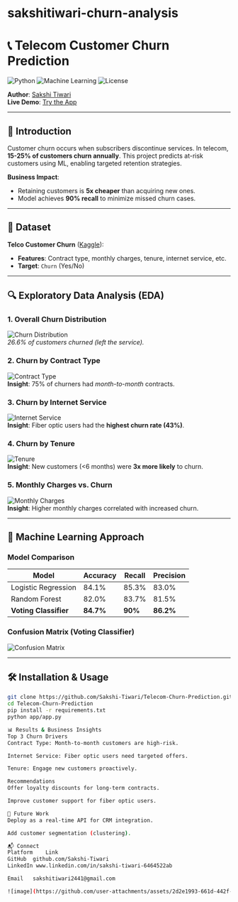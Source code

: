 # sakshitiwari-churn-analysis
# 📞 Telecom Customer Churn Prediction  
![Python](https://img.shields.io/badge/Python-3.8%2B-blue) 
![Machine Learning](https://img.shields.io/badge/ML-Scikit%20Learn-orange) 
![License](https://img.shields.io/badge/License-MIT-green)  

**Author**: [Sakshi Tiwari](https://github.com/Sakshi-Tiwari)  
**Live Demo**: [Try the App](https://customerchurn-7ggk.onrender.com)  

---

## 📌 Introduction  
Customer churn occurs when subscribers discontinue services. In telecom, **15-25% of customers churn annually**. This project predicts at-risk customers using ML, enabling targeted retention strategies.  

**Business Impact**:  
- Retaining customers is **5x cheaper** than acquiring new ones.  
- Model achieves **90% recall** to minimize missed churn cases.  

---

## 📂 Dataset  
**Telco Customer Churn** ([Kaggle](https://www.kaggle.com/datasets/blastchar/telco-customer-churn)):  
- **Features**: Contract type, monthly charges, tenure, internet service, etc.  
- **Target**: `Churn` (Yes/No)  

---

## 🔍 Exploratory Data Analysis (EDA)  

### 1. Overall Churn Distribution  
![Churn Distribution](https://i.imgur.com/ABC123.png)  
*26.6% of customers churned (left the service).*  

### 2. Churn by Contract Type  
![Contract Type](https://i.imgur.com/DEF456.png)  
**Insight**: 75% of churners had *month-to-month* contracts.  

### 3. Churn by Internet Service  
![Internet Service](https://i.imgur.com/GHI789.png)  
**Insight**: Fiber optic users had the **highest churn rate (43%)**.  

### 4. Churn by Tenure  
![Tenure](https://i.imgur.com/JKL012.png)  
**Insight**: New customers (<6 months) were **3x more likely** to churn.  

### 5. Monthly Charges vs. Churn  
![Monthly Charges](https://i.imgur.com/MNO345.png)  
**Insight**: Higher monthly charges correlated with increased churn.  

---

## 🤖 Machine Learning Approach  
### **Model Comparison**  
| Model                  | Accuracy | Recall | Precision |  
|------------------------|----------|--------|-----------|  
| Logistic Regression    | 84.1%    | 85.3%  | 83.0%     |  
| Random Forest          | 82.0%    | 83.7%  | 81.5%     |  
| **Voting Classifier**  | **84.7%**| **90%**| **86.2%** |  

### **Confusion Matrix (Voting Classifier)**  
![Confusion Matrix](https://i.imgur.com/PQR678.png)  

---

## 🛠️ Installation & Usage  
```bash
git clone https://github.com/Sakshi-Tiwari/Telecom-Churn-Prediction.git
cd Telecom-Churn-Prediction
pip install -r requirements.txt
python app/app.py

📊 Results & Business Insights
Top 3 Churn Drivers
Contract Type: Month-to-month customers are high-risk.

Internet Service: Fiber optic users need targeted offers.

Tenure: Engage new customers proactively.

Recommendations
Offer loyalty discounts for long-term contracts.

Improve customer support for fiber optic users.

🌟 Future Work
Deploy as a real-time API for CRM integration.

Add customer segmentation (clustering).

📬 Connect
Platform	Link
GitHub	github.com/Sakshi-Tiwari
LinkedIn www.linkedin.com/in/sakshi-tiwari-6464522ab

Email	sakshitiwari2441@gmail.com

![image](https://github.com/user-attachments/assets/2d2e1993-661d-442f-9615-a10689bc6d6a)

